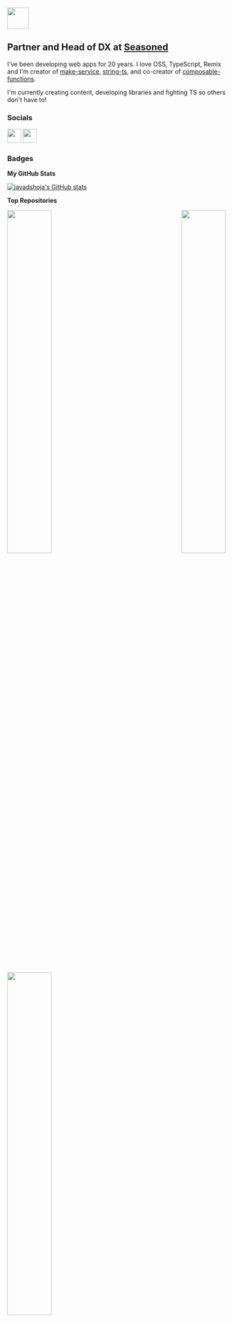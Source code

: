 ### <img src="https://media.giphy.com/media/hvRJCLFzcasrR4ia7z/giphy.gif" width="50px">

## Partner and Head of DX at [Seasoned](https://github.com/seasonedcc)

I've been developing web apps for 20 years. I love OSS, TypeScript, Remix and I'm creator of [make-service](https://github.com/gustavoguichard/make-service), [string-ts](https://github.com/gustavoguichard/string-ts), and co-creator of [composable-functions](https://github.com/SeasonedSoftware/composable-functions).

I'm currently creating content, developing libraries and fighting TS so others don't have to!

### Socials

<p align="left"> <a href="https://www.github.com/gustavoguichard" target="_blank" rel="noreferrer"><img src="https://raw.githubusercontent.com/danielcranney/readme-generator/main/public/icons/socials/github-dark.svg" width="32" height="32" /></a> <a href="https://www.linkedin.com/in/gustavo-guichard" target="_blank" rel="noreferrer"><img src="https://raw.githubusercontent.com/danielcranney/readme-generator/main/public/icons/socials/linkedin.svg" width="32" height="32" /></a></p>

### Badges

<b>My GitHub Stats</b>

<a href="http://www.github.com/gustavoguichard"><img src="https://github-readme-stats.vercel.app/api?username=gustavoguichard&show_icons=true&hide=&count_private=true&title_color=3382ed&text_color=ffffff&icon_color=6366f1&bg_color=181824&hide_border=true&show_icons=true" alt="javadshoja's GitHub stats" /></a>

<b>Top Repositories</b>

<div width="100%" align="center"><a href="https://github.com/gustavoguichard/string-ts" align="left"><img align="left" width="45%" src="https://github-readme-stats.vercel.app/api/pin/?username=gustavoguichard&repo=string-ts&title_color=3382ed&text_color=ffffff&icon_color=6366f1&bg_color=181824&hide_border=true&locale=en" /></a><a href="https://github.com/gustavoguichard/make-service" align="right"><img align="right" width="45%" src="https://github-readme-stats.vercel.app/api/pin/?username=gustavoguichard&repo=make-service&title_color=3382ed&text_color=ffffff&icon_color=6366f1&bg_color=181824&hide_border=true&locale=en" /></a></div><br /><br /><br /><br /><br /><br /><br />

<div width="100%" align="center"><a href="https://github.com/seasonedcc/composable-functions" align="left"><img align="left" width="45%" src="https://github-readme-stats.vercel.app/api/pin/?username=seasonedcc&repo=composable-functions&title_color=3382ed&text_color=ffffff&icon_color=6366f1&bg_color=181824&hide_border=true&locale=en" /></a></div>

